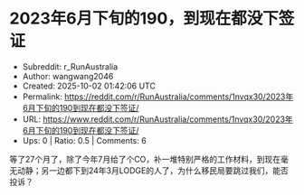 # 2023年6月下旬的190，到现在都没下签证

- Subreddit: r_RunAustralia
- Author: wangwang2046
- Created: 2025-10-02 01:42:06 UTC
- Permalink: https://reddit.com/r/RunAustralia/comments/1nvqx30/2023年6月下旬的190到现在都没下签证/
- URL: https://www.reddit.com/r/RunAustralia/comments/1nvqx30/2023年6月下旬的190到现在都没下签证/
- Ups: 0 | Ratio: 0.5 | Comments: 6


等了27个月了，除了今年7月给了个CO，补一堆特别严格的工作材料，到现在毫无动静；另一边都下到24年3月LODGE的人了，为什么移民局要跳过我们，能否投诉？

